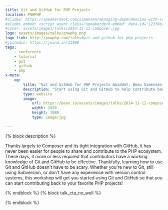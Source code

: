 ```yaml
---
title: Git and GitHub for PHP Projects
location: PNWPHP
#slides: https://speakerdeck.com/simensen/managing-dependencies-with-composer-php-world-2014
#slides_embed: <script async class="speakerdeck-embed" data-id="123f86204bf401329b467e55d489251a" data-ratio="1.77777777777778" src="//speakerdeck.com/assets/embed.js"></script>
#cover: assets/images/talks/2014-11-11-composer.jpg
logo: assets/images/talks/pnwphp.png
logo_link: http://pnwphp.com/talks#git-and-github-for-php-projects
#joinedin: https://joind.in/11908
tags:
    - conference
    - tutorial
    - git
    - github
    - php
x-meta:
    og:
        title: "Git and GitHub for PHP Projects &middot; Beau Simensen &middot; dflydev"
        description: "Start using Git and GitHub to help contribute back to your favorite PHP projects!"
        type: website
        image:
            url: https://beau.io/assets/images/talks/2014-11-11-composer.jpg
            width: 1920
            height: 1080
            type: image/jpg

---
```

{% block description %}

Thanks largely to Composer and its tight integration with GitHub, it has never been easier for people to share and contribute to the PHP ecosystem. These days, it more or less required that contributors have a working knowledge of Git and GitHub to be effective. Thankfully, learning how to use Git and GitHub doesn't have to be scary. Whether you're new to Git, still using Subversion, or don't have any experience with version control systems, this workshop will get you started using Git and GitHub so that you can start contributing back to your favorite PHP projects!

{% endblock %}
{% block talk_cta_no_well %}
<script src="https://app.convertkit.com/landing_pages/766.js?orient=horz&ref=beau.io-dpc-psr7"></script>
{% endblock  %}
